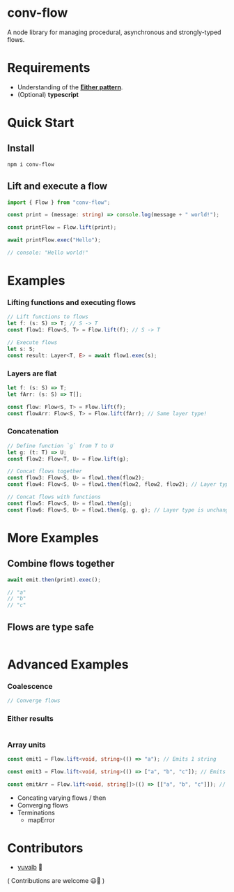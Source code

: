 # conv-flow

A node library for managing procedural, asynchronous and strongly-typed flows.

# Requirements

- Understanding of the [**Either pattern**](https://gcanti.github.io/fp-ts/modules/Either.ts.html).
- (Optional) **typescript**

# Quick Start

## Install

```sh
npm i conv-flow
```

## Lift and execute a flow

```ts
import { Flow } from "conv-flow";

const print = (message: string) => console.log(message + " world!");

const printFlow = Flow.lift(print);

await printFlow.exec("Hello");
```

```ts
// console: "Hello world!"
```

# Examples

### Lifting functions and executing flows

```ts
// Lift functions to flows
let f: (s: S) => T; // S -> T
const flow1: Flow<S, T> = Flow.lift(f); // S -> T

// Execute flows
let s: S;
const result: Layer<T, E> = await flow1.exec(s);
```

### Layers are flat

```ts
let f: (s: S) => T;
let fArr: (s: S) => T[];

const flow: Flow<S, T> = Flow.lift(f);
const flowArr: Flow<S, T> = Flow.lift(fArr); // Same layer type!
```

### Concatenation

```ts
// Define function `g` from T to U
let g: (t: T) => U;
const flow2: Flow<T, U> = Flow.lift(g);

// Concat flows together
const flow3: Flow<S, U> = flow1.then(flow2);
const flow4: Flow<S, U> = flow1.then(flow2, flow2, flow2); // Layer type is unchanged

// Concat flows with functions
const flow5: Flow<S, U> = flow1.then(g);
const flow6: Flow<S, U> = flow1.then(g, g, g); // Layer type is unchanged
```

# More Examples

## Combine flows together

```ts
await emit.then(print).exec();

// "a"
// "b"
// "c"
```

## Flows are type safe

```ts

```

# Advanced Examples

### Coalescence

```ts
// Converge flows
```

### Either results

```ts

```

### Array units

```ts
const emit1 = Flow.lift<void, string>(() => "a"); // Emits 1 string

const emit3 = Flow.lift<void, string>(() => ["a", "b", "c"]); // Emits 3 strings

const emitArr = Flow.lift<void, string[]>(() => [["a", "b", "c"]]); // Emits 1 array
```

- Concating varying flows / then
- Converging flows
- Terminations
  - mapError

# Contributors

- [yuvalb](https://github.com/yuvalb) 🦜

( Contributions are welcome 😃🎉 )
